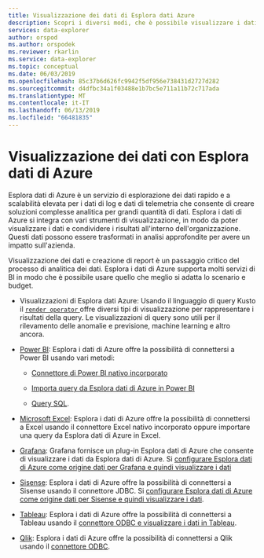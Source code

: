 ```yaml
---
title: Visualizzazione dei dati di Esplora dati Azure
description: Scopri i diversi modi, che è possibile visualizzare i dati di Esplora dati di Azure
services: data-explorer
author: orspod
ms.author: orspodek
ms.reviewer: rkarlin
ms.service: data-explorer
ms.topic: conceptual
ms.date: 06/03/2019
ms.openlocfilehash: 85c37b6d626fc9942f5df956e738431d2727d282
ms.sourcegitcommit: d4dfbc34a1f03488e1b7bc5e711a11b72c717ada
ms.translationtype: MT
ms.contentlocale: it-IT
ms.lasthandoff: 06/13/2019
ms.locfileid: "66481835"
---
```

# <a name="data-visualization-with-azure-data-explorer"></a>Visualizzazione dei dati con Esplora dati di Azure 

Esplora dati di Azure è un servizio di esplorazione dei dati rapido e a scalabilità elevata per i dati di log e dati di telemetria che consente di creare soluzioni complesse analitica per grandi quantità di dati. Esplora i dati di Azure si integra con vari strumenti di visualizzazione, in modo da poter visualizzare i dati e condividere i risultati all'interno dell'organizzazione. Questi dati possono essere trasformati in analisi approfondite per avere un impatto sull'azienda.

Visualizzazione dei dati e creazione di report è un passaggio critico del processo di analitica dei dati. Esplora i dati di Azure supporta molti servizi di BI in modo che è possibile usare quello che meglio si adatta lo scenario e budget.

* Visualizzazioni di Esplora dati Azure: Usando il linguaggio di query Kusto il [ `render operator` ](/azure/kusto/query/renderoperator) offre diversi tipi di visualizzazione per rappresentare i risultati della query. Le visualizzazioni di query sono utili per il rilevamento delle anomalie e previsione, machine learning e altro ancora.

* [Power BI](https://powerbi.microsoft.com): Esplora i dati di Azure offre la possibilità di connettersi a Power BI usando vari metodi: 

  * [Connettore di Power BI nativo incorporato](/azure/data-explorer/power-bi-connector)

  * [Importa query da Esplora dati di Azure in Power BI](/azure/data-explorer/power-bi-imported-query)
 
  * [Query SQL](/azure/data-explorer/power-bi-sql-query).

* [Microsoft Excel](https://products.office.com/excel): Esplora i dati di Azure offre la possibilità di connettersi a Excel usando il connettore Excel nativo incorporato oppure importare una query da Esplora dati di Azure in Excel.

* [Grafana](https://grafana.com): Grafana fornisce un plug-in Esplora dati di Azure che consente di visualizzare i dati da Esplora dati di Azure. Si [configurare Esplora dati di Azure come origine dati per Grafana e quindi visualizzare i dati](/azure/data-explorer/grafana)

* [Sisense](https://www.sisense.com): Esplora i dati di Azure offre la possibilità di connettersi a Sisense usando il connettore JDBC. Si [configurare Esplora dati di Azure come origine dati per Sisense e quindi visualizzare i dati](/azure/data-explorer/sisense).

* [Tableau](https://www.tableau.com): Esplora i dati di Azure offre la possibilità di connettersi a Tableau usando il [connettore ODBC e visualizzare i dati in Tableau](/azure/data-explorer/connect-odbc).

* [Qlik](https://www.qlik.com): Esplora i dati di Azure offre la possibilità di connettersi a Qlik usando il [connettore ODBC](/azure/data-explorer/connect-odbc).